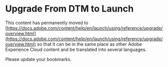 # Upgrade From DTM to Launch

This content has permanently moved to [https://docs.adobe.com/content/help/en/launch/using/reference/upgrade/overview.html](https://docs.adobe.com/content/help/en/launch/using/reference/upgrade/overview.html) so that it can be in the same place as other Adobe Experience Cloud content and be translated into several languages.

Please update your bookmarks.
